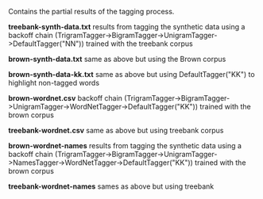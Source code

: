 
Contains the partial results of the tagging process.

**treebank-synth-data.txt** results from tagging the synthetic data using a backoff chain (TrigramTagger->BigramTagger->UnigramTagger->DefaultTagger("NN")) trained with the treebank corpus

**brown-synth-data.txt** same as above but using the Brown corpus

**brown-synth-data-kk.txt** same as above but using DefaultTagger("KK") to highlight non-tagged words

**brown-wordnet.csv** backoff chain (TrigramTagger->BigramTagger->UnigramTagger->WordNetTagger->DefaultTagger("KK")) trained with the brown corpus

**treebank-wordnet.csv** same as above but using treebank corpus

**brown-wordnet-names** results from tagging the synthetic data using a backoff chain (TrigramTagger->BigramTagger->UnigramTagger->NamesTagger->WordNetTagger->DefaultTagger("KK")) trained with the brown corpus

**treebank-wordnet-names** sames as above but using treebank